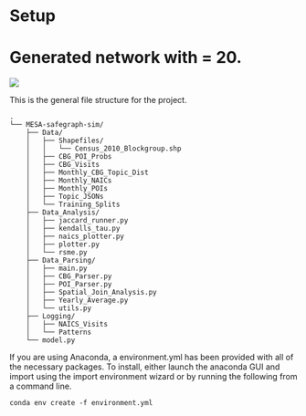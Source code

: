 # Setup

# Generated network with <K> = 20.
<img src="Figs/network.svg" style="background-color:#ffffff">


This is the general file structure for the project. 
```
.
└── MESA-safegraph-sim/
    ├── Data/
    │   ├── Shapefiles/
    │   │   └── Census_2010_Blockgroup.shp
    │   ├── CBG_POI_Probs
    │   ├── CBG_Visits
    │   ├── Monthly_CBG_Topic_Dist
    │   ├── Monthly_NAICs
    │   ├── Monthly_POIs
    │   ├── Topic_JSONs
    │   └── Training_Splits
    ├── Data_Analysis/
    │   ├── jaccard_runner.py
    │   ├── kendalls_tau.py
    │   ├── naics_plotter.py
    │   ├── plotter.py
    │   └── rsme.py
    ├── Data_Parsing/
    │   ├── main.py
    │   ├── CBG_Parser.py
    │   ├── POI_Parser.py
    │   ├── Spatial_Join_Analysis.py
    │   ├── Yearly_Average.py
    │   └── utils.py
    ├── Logging/
    │   ├── NAICS_Visits
    │   └── Patterns 
    └── model.py
```

If you are using Anaconda, a environment.yml has been provided with all of the necessary packages. To install, either launch the anaconda GUI and import using the import environment wizard or by running the following from a command line. 

```conda env create -f environment.yml```

